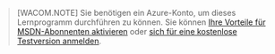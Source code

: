 > [WACOM.NOTE]
> Sie benötigen ein Azure-Konto, um dieses Lernprogramm durchführen zu können. Sie können [Ihre Vorteile für MSDN-Abonnenten aktivieren][] oder [sich für eine kostenlose Testversion anmelden][].

  [Ihre Vorteile für MSDN-Abonnenten aktivieren]: /en-us/pricing/member-offers/msdn-benefits-details/
  [sich für eine kostenlose Testversion anmelden]: /en-us/pricing/free-trial/

